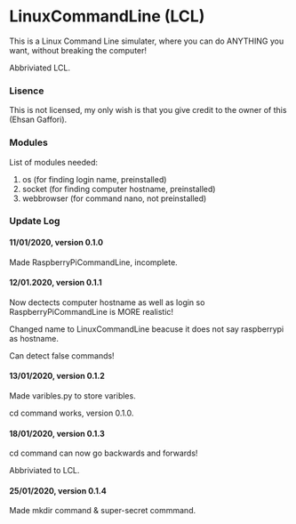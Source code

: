 # LinuxCommandLine (LCL)

This is a Linux Command Line simulater, where you can do ANYTHING you want, without breaking the computer!

Abbriviated LCL.


### Lisence

This is not licensed, my only wish is that you give credit to the owner of this (Ehsan Gaffori).

### Modules

List of modules needed:

1. os (for finding login name, preinstalled)
2. socket (for finding computer hostname, preinstalled)
3. webbrowser (for command nano, not preinstalled)

### Update Log

#### 11/01/2020, version 0.1.0

Made RaspberryPiCommandLine, incomplete.

#### 12/01.2020, version 0.1.1

Now dectects computer hostname as well as login so RaspberryPiCommandLine is MORE realistic!

Changed name to LinuxCommandLine beacuse it does not say raspberrypi as hostname.

Can detect false commands!

#### 13/01/2020, version 0.1.2

Made varibles.py to store varibles.

cd command works, version 0.1.0.

#### 18/01/2020, version 0.1.3

cd command can now go backwards and forwards!

Abbriviated to LCL.

#### 25/01/2020, version 0.1.4

Made mkdir command & super-secret commmand.
